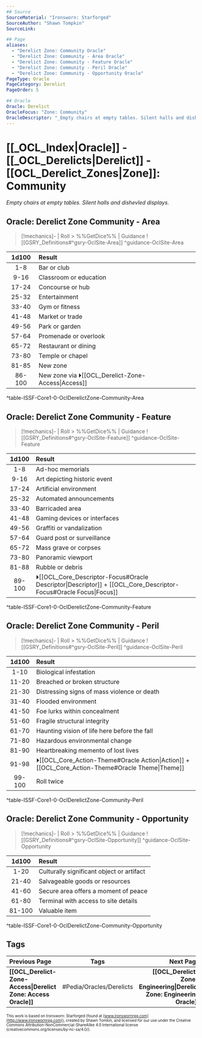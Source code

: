 ```yaml
---
## Source
SourceMaterial: "Ironsworn: Starforged"
SourceAuthor: "Shawn Tompkin"
SourceLink: 

## Page
aliases:
  - "Derelict Zone: Community Oracle"
  - "Derelict Zone: Community - Area Oracle"
  - "Derelict Zone: Community - Feature Oracle"
  - "Derelict Zone: Community - Peril Oracle"
  - "Derelict Zone: Community - Opportunity Oracle"
PageType: Oracle
PageCategory: Derelict
PageOrder: 5

## Oracle
Oracle: Derelict
OracleFocus: "Zone: Community"
OracleDescriptor: "_Empty chairs at empty tables. Silent halls and dishevled displays._"
---
```

# [[_OCL_Index|Oracle]] - [[_OCL_Derelicts|Derelict]] - [[OCL_Derelict_Zones|Zone]]: Community
_Empty chairs at empty tables. Silent halls and dishevled displays._

## Oracle: Derelict Zone Community - Area
> [!mechanics]- | Roll > %%GetDice%% | Guidance
> ![[GSRY_Definitions#^gsry-OclSite-Area]] ^guidance-OclSite-Area

| 1d100 | Result |
|:---:|:--- |
| 1-8 | Bar or club |
| 9-16 | Classroom or education |
| 17-24 | Concourse or hub |
| 25-32 | Entertainment |
| 33-40 | Gym or fitness |
| 41-48 | Market or trade |
| 49-56 | Park or garden |
| 57-64 | Promenade or overlook |
| 65-72 | Restaurant or dining |
| 73-80 | Temple or chapel |
| 81-85 | New zone |
| 86-100 | New zone via ⏵[[OCL_Derelict-Zone-Access\|Access]] |
^table-ISSF-Core1-0-OclDerelictZone-Community-Area

## Oracle: Derelict Zone Community - Feature
> [!mechanics]- | Roll > %%GetDice%% | Guidance
> ![[GSRY_Definitions#^gsry-OclSite-Feature]] ^guidance-OclSite-Feature

| 1d100 | Result |
|:---:|:--- |
| 1-8 | Ad-hoc memorials |
| 9-16 | Art depicting historic event |
| 17-24 | Artificial environment |
| 25-32 | Automated announcements |
| 33-40 | Barricaded area |
| 41-48 | Gaming devices or interfaces |
| 49-56 | Graffiti or vandalization |
| 57-64 | Guard post or surveillance |
| 65-72 | Mass grave or corpses |
| 73-80 | Panoramic viewport |
| 81-88 | Rubble or debris |
| 89-100 | ⏵[[OCL_Core_Descriptor-Focus#Oracle Descriptor\|Descriptor]] + [[OCL_Core_Descriptor-Focus#Oracle Focus\|Focus]] |
^table-ISSF-Core1-0-OclDerelictZone-Community-Feature

## Oracle: Derelict Zone Community - Peril
> [!mechanics]- | Roll > %%GetDice%% | Guidance
> ![[GSRY_Definitions#^gsry-OclSite-Peril]] ^guidance-OclSite-Peril

| 1d100 | Result |
|:----:|:-------|
| 1-10 | Biological infestation |
| 11-20 | Breached or broken structure |
| 21-30 | Distressing signs of mass violence or death |
| 31-40 | Flooded environment |
| 41-50 | Foe lurks within concealment |
| 51-60 | Fragile structural integrity |
| 61-70 | Haunting vision of life here before the fall |
| 71-80 | Hazardous environmental change |
| 81-90 | Heartbreaking memento of lost lives |
| 91-98 | ⏵[[OCL_Core_Action-Theme#Oracle Action\|Action]] + [[OCL_Core_Action-Theme#Oracle Theme\|Theme]] |
| 99-100 | Roll twice |
^table-ISSF-Core1-0-OclDerelictZone-Community-Peril

## Oracle: Derelict Zone Community - Opportunity
> [!mechanics]- | Roll > %%GetDice%% | Guidance
> ![[GSRY_Definitions#^gsry-OclSite-Opportunity]] ^guidance-OclSite-Opportunity

| 1d100 | Result |
|:---:|:--- |
| 1-20 | Culturally significant object or artifact |
| 21-40 | Salvageable goods or resources |
| 41-60 | Secure area offers a moment of peace |
| 61-80 | Terminal with access to site details |
| 81-100 | Valuable item |
^table-ISSF-Core1-0-OclDerelictZone-Community-Opportunity

## Tags
| Previous Page | Tags | Next Page |
|:--- |:---:| ---:|
| **[[OCL_Derelict-Zone-Access\|Derelict Zone: Access Oracle]]** | #Pedia/Oracles/Derelicts | **[[OCL_Derelict-Zone-Engineering\|Derelict Zone: Engineering Oracle]]** |

<font size=-2>This work is based on Ironsworn: Starforged (found at [www.ironswornrpg.com](http://www.ironswornrpg.com)), created by Shawn Tomkin, and licensed for our use under the Creative Commons Attribution-NonCommercial-ShareAlike 4.0 International license  (creativecommons.org/licenses/by-nc-sa/4.0/).</font>